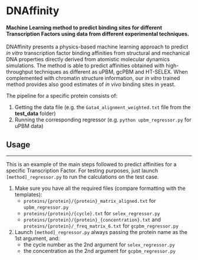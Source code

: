 # DNAffinity

#### Machine Learning method to predict binding sites for different Transcription Factors using data from different experimental techniques.

DNAffinity presents a physics-based machine learning approach to predict *in vitro* 
transcription factor binding affinities from structural and mechanical DNA properties 
directly derived from atomistic molecular dynamics simulations. The method is able to 
predict affinities obtained with high-throughput techniques as different as uPBM, gcPBM 
and HT-SELEX. When complemented with chromatin structure information, our *in vitro* 
trained method provides also good estimates of *in vivo* binding sites in yeast.


The pipeline for a specific protein consists of:

1. Getting the data file (e.g. the `Gata4_alignment_weighted.txt` file from the **test_data** folder) 
2. Running the corresponding regressor (e.g. `python upbm_regressor.py` for uPBM data)

## Usage

---------------

This is an example of the main steps followed to predict affinities for a specific 
Transcription Factor. For testing purposes, just launch `[method]_regressor.py` to
run the calculations on the test case.

1. Make sure you have all the required files (compare formatting with the templates): 
   + `proteins/{protein}/{protein}_matrix_aligned.txt` for `upbm_regressor.py`
   + `proteins/{protein}/{cycle}.txt` for `selex_regressor.py`
   + `proteins/{protein}/{protein}_{concentration}.txt` and `proteins/{protein}/_freq_matrix_6.txt` for `gcpbm_regressor.py`
2. Launch `[method]_regressor.py` always passing the protein name as the 1st argument, and:
   + the cycle number as the 2nd argument for `selex_regressor.py`
   + the concentration as the 2nd argument for `gcpbm_regressor.py`